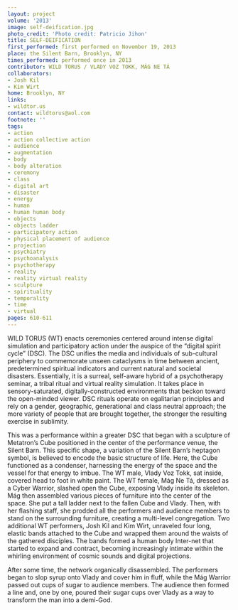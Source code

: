 ```yaml
---
layout: project
volume: '2013'
image: self-deification.jpg
photo_credit: 'Photo credit: Patricio Jihon'
title: SELF-DEIFICATION
first_performed: first performed on November 19, 2013
place: the Silent Barn, Brooklyn, NY
times_performed: performed once in 2013
contributor: WILD TORUS / VLADY VOZ TOKK, MÁG NE TÁ
collaborators:
- Josh Kil
- Kim Wirt
home: Brooklyn, NY
links:
- wildtor.us
contact: wildtorus@aol.com
footnote: ''
tags:
- action
- action collective action
- audience
- augmentation
- body
- body alteration
- ceremony
- class
- digital art
- disaster
- energy
- human
- human human body
- objects
- objects ladder
- participatory action
- physical placement of audience
- projection
- psychiatry
- psychoanalysis
- psychotherapy
- reality
- reality virtual reality
- sculpture
- spirituality
- temporality
- time
- virtual
pages: 610-611
---
```


WILD TORUS (WT) enacts ceremonies centered around intense digital simulation and participatory action under the auspice of the “digital spirit cycle” (DSC). The DSC unifies the media and individuals of sub-cultural periphery to commemorate unseen cataclysms in time between ancient, predetermined spiritual indicators and current natural and societal disasters. Essentially, it is a surreal, self-aware hybrid of a psychotherapy seminar, a tribal ritual and virtual reality simulation. It takes place in sensory-saturated, digitally-constructed environments that beckon toward the open-minded viewer. DSC rituals operate on egalitarian principles and rely on a gender, geographic, generational and class neutral approach; the more variety of people that are brought together, the stronger the resulting exercise in sublimity.

This was a performance within a greater DSC that began with a sculpture of Metatron’s Cube positioned in the center of the performance venue, the Silent Barn. This specific shape, a variation of the Silent Barn’s heptagon symbol, is believed to encode the basic structure of life. Here, the Cube functioned as a condenser, harnessing the energy of the space and the vessel for that energy to imbue. The WT male, Vlady Voz Tokk, sat inside, covered head to foot in white paint. The WT female, Mág Ne Tá, dressed as a Cyber Warrior, slashed open the Cube, exposing Vlady inside its skeleton. Mág then assembled various pieces of furniture into the center of the space. She put a tall ladder next to the fallen Cube and Vlady. Then, with her flashing staff, she prodded all the performers and audience members to stand on the surrounding furniture, creating a multi-level congregation. Two additional WT performers, Josh Kil and Kim Wirt, unraveled four long, elastic bands attached to the Cube and wrapped them around the waists of the gathered disciples. The bands formed a human body Inter-net that started to expand and contract, becoming increasingly intimate within the whirling environment of cosmic sounds and digital projections.

After some time, the network organically disassembled. The performers began to slop syrup onto Vlady and cover him in fluff, while the Mág Warrior passed out cups of sugar to audience members. The audience then formed a line and, one by one, poured their sugar cups over Vlady as a way to transform the man into a demi-God.
